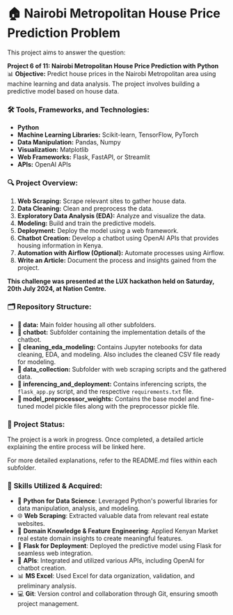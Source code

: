 # 🏠 Nairobi Metropolitan House Price Prediction Problem

This project aims to answer the question:

**Project 6 of 11: Nairobi Metropolitan House Price Prediction with Python**  
📊 **Objective:** Predict house prices in the Nairobi Metropolitan area using machine learning and data analysis. The project involves building a predictive model based on house data.

### 🛠️ Tools, Frameworks, and Technologies:
- **Python**
- **Machine Learning Libraries:** Scikit-learn, TensorFlow, PyTorch
- **Data Manipulation:** Pandas, Numpy
- **Visualization:** Matplotlib
- **Web Frameworks:** Flask, FastAPI, or Streamlit
- **APIs:** OpenAI APIs

### 🔍 **Project Overview:**
1. **Web Scraping:** Scrape relevant sites to gather house data.
2. **Data Cleaning:** Clean and preprocess the data.
3. **Exploratory Data Analysis (EDA):** Analyze and visualize the data.
4. **Modeling:** Build and train the predictive models.
5. **Deployment:** Deploy the model using a web framework.
6. **Chatbot Creation:** Develop a chatbot using OpenAI APIs that provides housing information in Kenya.
7. **Automation with Airflow (Optional):** Automate processes using Airflow.
8. **Write an Article:** Document the process and insights gained from the project.


**This challenge was presented at the LUX hackathon held on Saturday, 20th July 2024, at Nation Centre.**

### 🗂️ **Repository Structure:**
- **📁 data:** Main folder housing all other subfolders.
- **🤖 chatbot:** Subfolder containing the implementation details of the chatbot.
- **🧹 cleaning_eda_modeling:** Contains Jupyter notebooks for data cleaning, EDA, and modeling. Also includes the cleaned CSV file ready for modeling.
- **📂 data_collection:** Subfolder with web scraping scripts and the gathered data.
- **🚀 inferencing_and_deployment:** Contains inferencing scripts, the `flask_app.py` script, and the respective `requirements.txt` file.
- **💾 model_preprocessor_weights:** Contains the base model and fine-tuned model pickle files along with the preprocessor pickle file.

### 🚧 **Project Status:** 
The project is a work in progress. Once completed, a detailed article explaining the entire process will be linked here.

For more detailed explanations, refer to the README.md files within each subfolder.


### 🚀 **Skills Utilized & Acquired:**
- 🐍 **Python for Data Science**: Leveraged Python's powerful libraries for data manipulation, analysis, and modeling.
- 🌐 **Web Scraping**: Extracted valuable data from relevant real estate websites.
- 🧠 **Domain Knowledge & Feature Engineering**: Applied Kenyan Market real estate domain insights to create meaningful features.
- 🌉 **Flask for Deployment**: Deployed the predictive model using Flask for seamless web integration.
- 🔗 **APIs**: Integrated and utilized various APIs, including OpenAI for chatbot creation.
- 📊 **MS Excel**: Used Excel for data organization, validation, and preliminary analysis.
- 💻 **Git**: Version control and collaboration through Git, ensuring smooth project management.

